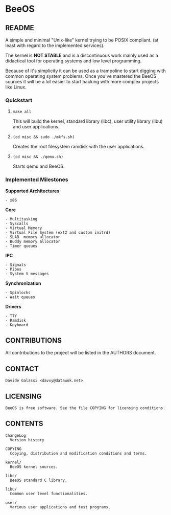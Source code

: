 BeeOS
=====

README
------

  A simple and minimal "Unix-like" kernel trying to be POSIX compliant.
  (at least with regard to the implemented services).

  The kernel is **NOT STABLE** and is a discontinuous work mainly used as
  a didactical tool for operating systems and low level programming.

  Because of it's simplicity it can be used as a trampoline to start 
  digging with common operating system problems.
  Once you've mastered the BeeOS sources it will be a lot easier to start 
  hacking with more complex projects like Linux.

### Quickstart

1. `make all`

    This will build the kernel, standard library (libc), user utility
    library (libu) and user applications.

2. `(cd misc && sudo ./mkfs.sh)`

    Creates the root filesystem ramdisk with the user applications.

3. `(cd misc && ./qemu.sh)`

    Starts qemu and BeeOS.

### Implemented Milestones
  
**Supported Architectures**
  
    - x86

**Core**

    - Multitasking
    - Syscalls
    - Virtual Memory
    - Virtual File System (ext2 and custom initrd)
    - SLAB  memory allocator
    - Buddy memory allocator
    - Timer queues

**IPC**

    - Signals
    - Pipes
    - System V messages
    
**Synchronization**

    - Spinlocks
    - Wait queues

**Drivers**

    - TTY
    - Ramdisk
    - Keyboard

CONTRIBUTIONS
-------------

  All contributions to the project will be listed in the AUTHORS document.


CONTACT
-------

    Davide Galassi <davxy@datawok.net>


LICENSING
---------

    BeeOS is free software. See the file COPYING for licensing conditions.


CONTENTS
--------

    ChangeLog
      Version history

    COPYING
      Copying, distribution and modification conditions and terms.

    kernel/
      BeeOS kernel sources.

    libc/
      BeeOS standard C library.

    libu/
      Common user level functionalities.

    user/
      Various user applications and test programs.

